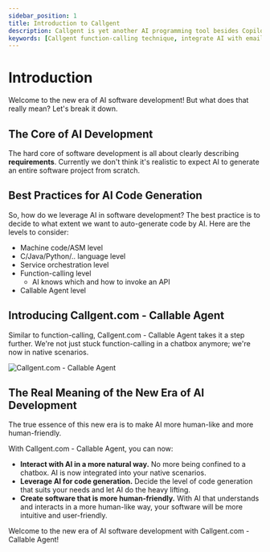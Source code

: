 ```yaml
---
sidebar_position: 1
title: Introduction to Callgent
description: Callgent is yet another AI programming tool besides Copilot, UI generator, and bug fixer, etc.
keywords: [Callgent function-calling technique, integrate AI with email and Slack, Callgent vs Zapier functionality,  Callgent for no-code automation, progressive function calling in AI, Callgent API integration examples, Callgent user-system orchestration, copilot, code generator, v0.dev, SWE-bench, iPaaS]
---
```


# Introduction

Welcome to the new era of AI software development! But what does that really mean? Let's break it down.

## The Core of AI Development

The hard core of software development is all about clearly describing **requirements**. Currently we don't think it's realistic to expect AI to generate an entire software project from scratch.

## Best Practices for AI Code Generation

So, how do we leverage AI in software development? The best practice is to decide to what extent we want to auto-generate code by AI. Here are the levels to consider:

- Machine code/ASM level
- C/Java/Python/.. language level
- Service orchestration level
- Function-calling level
  - AI knows which and how to invoke an API
- Callable Agent level

## Introducing Callgent.com - Callable Agent

Similar to function-calling, Callgent.com - Callable Agent takes it a step further. We're not just stuck function-calling in a chatbox anymore; we're now in native scenarios.

![Callgent.com - Callable Agent](https://docs.callgent.com/assets/images/callgent-architecture-a9ae93e8d6935d208536e2eb56a2a023.png)

## The Real Meaning of the New Era of AI Development

The true essence of this new era is to make AI more human-like and more human-friendly.

With Callgent.com - Callable Agent, you can now:

- **Interact with AI in a more natural way.** No more being confined to a chatbox. AI is now integrated into your native scenarios.
- **Leverage AI for code generation.** Decide the level of code generation that suits your needs and let AI do the heavy lifting.
- **Create software that is more human-friendly.** With AI that understands and interacts in a more human-like way, your software will be more intuitive and user-friendly.

Welcome to the new era of AI software development with Callgent.com - Callable Agent!
